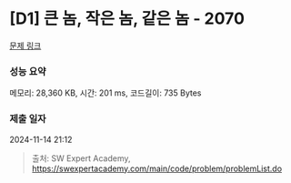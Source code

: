 # [D1] 큰 놈, 작은 놈, 같은 놈 - 2070 

[문제 링크](https://swexpertacademy.com/main/code/problem/problemDetail.do?contestProbId=AV5QQ6qqA40DFAUq) 

### 성능 요약

메모리: 28,360 KB, 시간: 201 ms, 코드길이: 735 Bytes

### 제출 일자

2024-11-14 21:12



> 출처: SW Expert Academy, https://swexpertacademy.com/main/code/problem/problemList.do